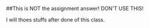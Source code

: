 ##This is NOT the assignment answer! DON'T USE THIS!

I will thoes stuffs after done of this class.
